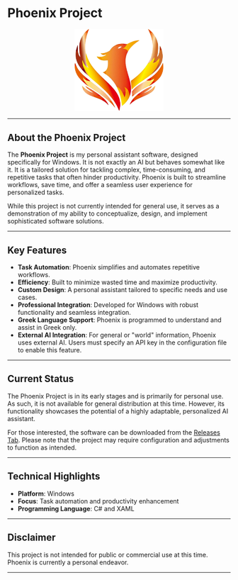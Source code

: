 # Phoenix Project

<div align="center">
    <img src="https://github.com/EliasM108/Phoenix_Project/blob/main/Phoenix_icon.png" alt="Phoenix Logo" width="200">
</div>

---

## About the Phoenix Project

The **Phoenix Project** is my personal assistant software, designed specifically for Windows. It is not exactly an AI but behaves somewhat like it. It is a tailored solution for tackling complex, time-consuming, and repetitive tasks that often hinder productivity. Phoenix is built to streamline workflows, save time, and offer a seamless user experience for personalized tasks.

While this project is not currently intended for general use, it serves as a demonstration of my ability to conceptualize, design, and implement sophisticated software solutions.

---

## Key Features

- **Task Automation**: Phoenix simplifies and automates repetitive workflows.
- **Efficiency**: Built to minimize wasted time and maximize productivity.
- **Custom Design**: A personal assistant tailored to specific needs and use cases.
- **Professional Integration**: Developed for Windows with robust functionality and seamless integration.
- **Greek Language Support**: Phoenix is programmed to understand and assist in Greek only.
- **External AI Integration**: For general or "world" information, Phoenix uses external AI. Users must specify an API key in the configuration file to enable this feature.

---

## Current Status

The Phoenix Project is in its early stages and is primarily for personal use. As such, it is not available for general distribution at this time. However, its functionality showcases the potential of a highly adaptable, personalized AI assistant.

For those interested, the software can be downloaded from the [Releases Tab](https://github.com/EliasM108/Phoenix_Project/releases). Please note that the project may require configuration and adjustments to function as intended.

---

## Technical Highlights

- **Platform**: Windows
- **Focus**: Task automation and productivity enhancement
- **Programming Language**: C# and XAML

---

## Disclaimer

This project is not intended for public or commercial use at this time. Phoenix is currently a personal endeavor.

---

